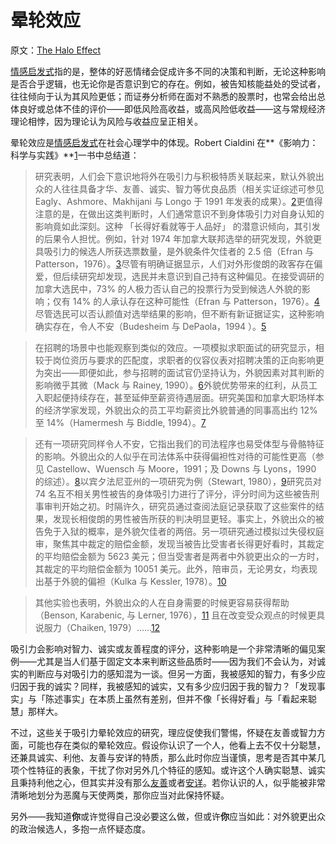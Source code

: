 # 晕轮效应

原文：[The Halo Effect](https://www.readthesequences.com/The-Halo-Effect)

[情感启发式](https://www.readthesequences.com/The-Affect-Heuristic)指的是，整体的好恶情绪会促成许多不同的决策和判断，无论这种影响是否合乎逻辑，也无论你是否意识到它的存在。例如，被告知核能益处的受试者，往往倾向于认为其风险更低；而证券分析师在面对不熟悉的股票时，也常会给出总体良好或总体不佳的评价——即低风险高收益，或高风险低收益——这与常规经济理论相悖，因为理论认为风险与收益应呈正相关。

晕轮效应是[情感启发式](https://www.readthesequences.com/The-Affect-Heuristic)在社会心理学中的体现。Robert Cialdini 在**《影响力：科学与实践》**[1](https://www.readthesequences.com/The-Halo-Effect#footnote1)一书中总结道：

> 研究表明，人们会下意识地将外在吸引力与积极特质关联起来，默认外貌出众的人往往具备才华、友善、诚实、智力等优良品质（相关实证综述可参见 Eagly、Ashmore、Makhijani 与 Longo 于 1991 年发表的成果）。[2](https://www.readthesequences.com/The-Halo-Effect#footnote2)更值得注意的是，在做出这类判断时，人们通常意识不到身体吸引力对自身认知的影响竟如此深刻。这种 「长得好看就等于人品好」 的潜意识倾向，其引发的后果令人担忧。例如，针对 1974 年加拿大联邦选举的研究发现，外貌更具吸引力的候选人所获选票数量，是外貌条件欠佳者的 2.5 倍（Efran 与 Patterson，1976）。[3](https://www.readthesequences.com/The-Halo-Effect#footnote3)尽管有明确证据显示，人们对外形俊朗的政客存在偏爱，但后续研究却发现，选民并未意识到自己持有这种偏见。在接受调研的加拿大选民中，73% 的人极力否认自己的投票行为受到候选人外貌的影响；仅有 14% 的人承认存在这种可能性（Efran 与 Patterson，1976）。[4](https://www.readthesequences.com/The-Halo-Effect#footnote4)尽管选民可以否认颜值对选举结果的影响，但不断有新证据证实，这种影响确实存在，令人不安（Budesheim 与 DePaola，1994 ）。[5](https://www.readthesequences.com/The-Halo-Effect#footnote5)

>

> 在招聘的场景中也能观察到类似的效应。一项模拟求职面试的研究显示，相较于岗位资历与要求的匹配度，求职者的仪容仪表对招聘决策的正向影响更为突出——即便如此，参与招聘的面试官仍坚持认为，外貌因素对其判断的影响微乎其微（Mack 与 Rainey, 1990）。[6](https://www.readthesequences.com/The-Halo-Effect#footnote6)外貌优势带来的红利，从员工入职起便持续存在，甚至延伸至薪资待遇层面。研究美国和加拿大职场样本的经济学家发现，外貌出众的员工平均薪资比外貌普通的同事高出约 12% 至 14%（Hamermesh 与 Biddle, 1994）。[7](https://www.readthesequences.com/The-Halo-Effect#footnote7)

>

> 还有一项研究同样令人不安，它指出我们的司法程序也易受体型与骨骼特征的影响。外貌出众的人似乎在司法体系中获得偏袒性对待的可能性更高（参见 Castellow、Wuensch 与 Moore，1991；及 Downs 与 Lyons，1990 的综述）。[8](https://www.readthesequences.com/The-Halo-Effect#footnote8)以宾夕法尼亚州的一项研究为例（Stewart, 1980），[9](https://www.readthesequences.com/The-Halo-Effect#footnote9)研究员对 74 名互不相关男性被告的身体吸引力进行了评分，评分时间为这些被告刑事审判开始之初。时隔许久，研究员通过查阅法庭记录获取了这些案件的结果，发现长相俊朗的男性被告所获的判决明显更轻。事实上，外貌出众的被告免于入狱的概率，是外貌欠佳者的两倍。另一项研究通过模拟过失侵权庭审，聚焦其中裁定的赔偿金额，发现当被告比受害者长得更好看时，其裁定的平均赔偿金额为 5623 美元；但当受害者是两者中外貌更出众的一方时，其裁定的平均赔偿金额为 10051 美元。此外，陪审员，无论男女，均表现出基于外貌的偏袒（Kulka 与 Kessler, 1978）。[10](https://www.readthesequences.com/The-Halo-Effect#footnote10)

>

> 其他实验也表明，外貌出众的人在自身需要的时候更容易获得帮助（Benson, Karabenic, 与 Lerner, 1976），[11](https://www.readthesequences.com/The-Halo-Effect#footnote11) 且在改变受众观点的时候更具说服力（Chaiken, 1979）……[12](https://www.readthesequences.com/The-Halo-Effect#footnote12)

吸引力会影响对智力、诚实或友善程度的评分，这种影响是一个非常清晰的偏见案例——尤其是当人们基于固定文本来判断这些品质时——因为我们不会认为，对诚实的判断应与对吸引力的感知混为一谈。但另一方面，我被感知的智力，有多少应归因于我的诚实？同样，我被感知的诚实，又有多少应归因于我的智力？「发现事实」与「陈述事实」在本质上虽然有差别，但并不像「长得好看」与「看起来聪慧」那样大。

不过，这些关于吸引力晕轮效应的研究，理应促使我们警惕，怀疑在友善或智力方面，可能也存在类似的晕轮效应。假设你认识了一个人，他看上去不仅十分聪慧，还兼具诚实、利他、友善与安详的特质，那么此时你应当谨慎，思考是否其中某几项个性特征的表象，干扰了你对另外几个特征的感知。或许这个人确实聪慧、诚实且秉持利他之心，但其实并没有那么[友善](http://ozyandmillie.org/2003/03/24/ozy-and-millie-1134/)或者[安详](http://ozyandmillie.org/2006/11/16/ozy-and-millie-1770/)。若你认识的人，似乎能被非常清晰地划分为恶魔与天使两类，那你应当对此保持怀疑。

另外——我知道**你**或许觉得自己没必要这么做，但或许**你**应当如此：对外貌更出众的政治候选人，多抱一点怀疑态度。